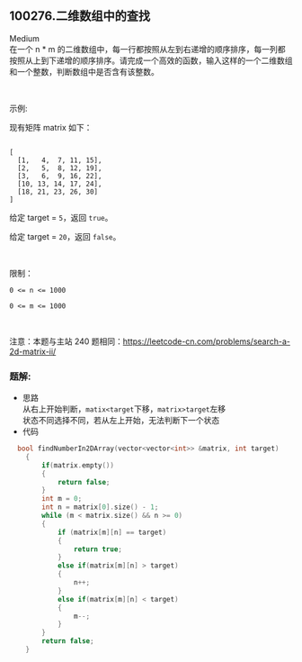 ## 100276.二维数组中的查找
Medium  
在一个 n * m 的二维数组中，每一行都按照从左到右递增的顺序排序，每一列都按照从上到下递增的顺序排序。请完成一个高效的函数，输入这样的一个二维数组和一个整数，判断数组中是否含有该整数。

 

示例:

现有矩阵 matrix 如下：

```

[
  [1,   4,  7, 11, 15],
  [2,   5,  8, 12, 19],
  [3,   6,  9, 16, 22],
  [10, 13, 14, 17, 24],
  [18, 21, 23, 26, 30]
]

```

给定 target = ``5``，返回 ``true``。

给定 target = ``20``，返回 ``false``。

 

限制：

``0 <= n <= 1000``

``0 <= m <= 1000``

 

注意：本题与主站 240 题相同：<a href="https://leetcode-cn.com/problems/search-a-2d-matrix-ii/">https://leetcode-cn.com/problems/search-a-2d-matrix-ii/</a>

### 题解:  
* 思路  
从右上开始判断，`matix<target`下移，`matrix>target`左移  
状态不同选择不同，若从左上开始，无法判断下一个状态
* 代码  
```c++
  bool findNumberIn2DArray(vector<vector<int>> &matrix, int target)
    {
        if(matrix.empty())
        {
            return false;
        }
        int m = 0;
        int n = matrix[0].size() - 1;
        while (m < matrix.size() && n >= 0)
        {
            if (matrix[m][n] == target)
            {
                return true;
            }
            else if(matrix[m][n] > target)
            {
                n++;
            }
            else if(matrix[m][n] < target)
            {
                m--;
            }
        }
        return false;
    }
```